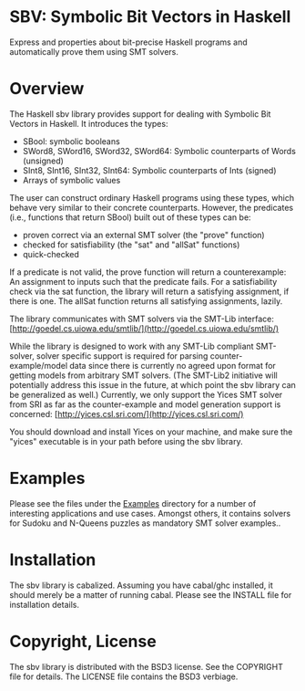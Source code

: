 SBV: Symbolic Bit Vectors in Haskell
====================================

Express and properties about bit-precise Haskell programs and automatically prove
them using SMT solvers.

Overview
========
The Haskell sbv library provides support for dealing with Symbolic Bit Vectors
in Haskell. It introduces the types:

  - SBool: symbolic booleans
  - SWord8, SWord16, SWord32, SWord64: Symbolic counterparts of Words (unsigned)
  - SInt8,  SInt16,  SInt32,  SInt64: Symbolic counterparts of Ints (signed)
  - Arrays of symbolic values

The user can construct ordinary Haskell programs using these types, which behave
very similar to their concrete counterparts. However, the predicates (i.e., functions
that return SBool) built out of these types can be:

  - proven correct via an external SMT solver (the "prove" function)
  - checked for satisfiability (the "sat" and "allSat" functions)
  - quick-checked

If a predicate is not valid, the prove function will return a counterexample: An 
assignment to inputs such that the predicate fails. For a satisfiability
check via the sat function, the library will return a satisfying assignment, if
there is one. The allSat function returns all satisfying assignments, lazily.

The library communicates with SMT solvers via the SMT-Lib interface: 
[http://goedel.cs.uiowa.edu/smtlib/](http://goedel.cs.uiowa.edu/smtlib/)

While the library is designed to work with any SMT-Lib compliant SMT-solver,
solver specific support is required for parsing counter-example/model data since
there is currently no agreed upon format for getting models from arbitrary SMT
solvers. (The SMT-Lib2 initiative will potentially address this issue in the
future, at which point the sbv library can be generalized as well.)
Currently, we only support the Yices SMT solver from SRI as far as the counter-example
and model generation support is concerned:
[http://yices.csl.sri.com/](http://yices.csl.sri.com/)

You should download and install Yices on your machine, and make sure the
"yices" executable is in your path before using the sbv library.

Examples
=========
Please see the files under the [Examples](http://github.com/LeventErkok/sbv/tree/master/Data/SBV/Examples)
directory for a number of interesting applications and use cases. Amongst others, it contains solvers for
Sudoku and N-Queens puzzles as mandatory SMT solver examples..

Installation
============
The sbv library is cabalized. Assuming you have cabal/ghc installed, it should merely
be a matter of running cabal. Please see the INSTALL file for installation details.

Copyright, License
==================
The sbv library is distributed with the BSD3 license. See the COPYRIGHT file for
details. The LICENSE file contains the BSD3 verbiage.
